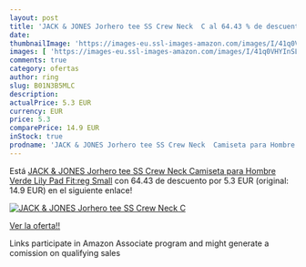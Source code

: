 ```yaml
---
layout: post
title: 'JACK & JONES Jorhero tee SS Crew Neck  C al 64.43 % de descuento'
date: 
thumbnailImage: 'https://images-eu.ssl-images-amazon.com/images/I/41q0VHYInSL._SL200_.jpg'
images: [ 'https://images-eu.ssl-images-amazon.com/images/I/41q0VHYInSL._SL200_.jpg' ]
comments: true
category: ofertas
author: ring
slug: B01N3B5MLC
description:
actualPrice: 5.3 EUR
currency: EUR
price: 5.3
comparePrice: 14.9 EUR
inStock: true
prodname: 'JACK & JONES Jorhero tee SS Crew Neck  Camiseta para Hombre  Verde  Lily Pad Fit:reg  Small'
---
```


Está [JACK & JONES Jorhero tee SS Crew Neck  Camiseta para Hombre  Verde  Lily Pad Fit:reg  Small](https://www.amazon.es/dp/B01N3B5MLC/?tag=tolees-21) con 64.43 de descuento por 5.3 EUR (original: 14.9 EUR) en el siguiente enlace!

[![JACK & JONES Jorhero tee SS Crew Neck  C](https://images-eu.ssl-images-amazon.com/images/I/41q0VHYInSL._SL200_.jpg)](https://www.amazon.es/dp/B01N3B5MLC/?tag=tolees-21)

[Ver la oferta!!](https://www.amazon.es/dp/B01N3B5MLC/?tag=tolees-21)

Links participate in Amazon Associate program and might generate a comission on qualifying sales


